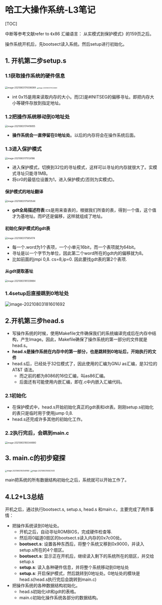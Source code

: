 # 哈工大操作系统-L3笔记

[TOC]

中断等参考文献refer to 《x86 汇编语言： 从实模式到保护模式》的159页之后。

操作系统开机后，先bootsect读入系统。然后setup进行初始化。

## 1. 开机第二步setup.s

### 1.1获取操作系统的硬件信息

<img src="E:\AAAAAAAuniPPT\4_1PPT\CSclass-OS(git)\学习笔记\${图片}\image-20210803174306089.png" alt="image-20210803174306089" style="zoom:50%;" />

<img src="E:\AAAAAAAuniPPT\4_1PPT\CSclass-OS(git)\学习笔记\${图片}\image-20210803174333984.png" alt="image-20210803174333984" style="zoom:33%;" />

- int 0x15是用来读取内存的大小。而[2]是#INITSEG的偏移寻址。即把内存大小等硬件存放到指定地址。

### 1.2把操作系统移动到0地址处

<img src="E:\AAAAAAAuniPPT\4_1PPT\CSclass-OS(git)\学习笔记\${图片}\image-20210803174418855.png" alt="image-20210803174418855" style="zoom:50%;" />

- **操作系统会一直停留在0地址处**。以后的内存将会在操作系统后面。

### 1.3进入保护模式

<img src="E:\AAAAAAAuniPPT\4_1PPT\CSclass-OS(git)\学习笔记\${图片}\image-20210803175124186.png" alt="image-20210803175124186" style="zoom:50%;" />

- 进入保护模式，切换到32位的寻址模式，这样可以寻址的内存就很大了。实模式寻址只能寻1MB。
- 将cr0的最低位设置为1，进入保护模式(否则为实模式)。

#### 保护模式的地址翻译

<img src="E:\AAAAAAAuniPPT\4_1PPT\CSclass-OS(git)\学习笔记\${图片}\image-20210803175413544.png" alt="image-20210803175413544" style="zoom:50%;" />

- **gdt全局描述符表**:cs是用来查表的，根据我们所查的表，得到一个值，这个值才为基地址。而IP还是偏移，这样就组成了地址。

#### 初始化保护模式的gdt表

<img src="E:\AAAAAAAuniPPT\4_1PPT\CSclass-OS(git)\学习笔记\${图片}\image-20210803175854174.png" alt="image-20210803175854174" style="zoom:50%;" />

- 每一个.word为1个表项，一个小单元16bit，而一个表项就为64bit。
- 寻址是以一个字节为单位，因此第二个word所在的gdt内的偏移就为8。
- 比如前面的jmpi 0,8. cs=8,ip=0. 因此要找gdt表的第2个表项.

#### 从gdt提取基址

<img src="E:\AAAAAAAuniPPT\4_1PPT\CSclass-OS(git)\学习笔记\${图片}\image-20210803181339884.png" alt="image-20210803181339884" style="zoom:50%;" />

### 1.4setup后直接跳到0地址处

![image-20210803181601692](E:\AAAAAAAuniPPT\4_1PPT\CSclass-OS(git)\学习笔记\${图片}\image-20210803181601692.png)

## 2.开机第三步head.s

- 写操作系统的时候，使用Makefile文件确保我们的系统编译完成后在内存中结构，产生Image。因此，Makefile确保了操作系统的第一部分的文件就是head.s。
- **head.s是操作系统在内存中的第一部分，也是跳转到0地址后，开始执行的文件**
- head.s后，已经处于32位模式了，因此使用的汇编为GNU as汇编，是32位的AT&T 语法。
  - 而之前的都为8086的16位汇编，叫as86汇编。
  - 后面还有可能使用内嵌汇编，即在.c中内嵌入汇编代码。

### 2.1初始化

- 在保护模式中，head.s开始初始化真正的gdt表和idt表。刚刚setup.s初始化的表只是临时用于使用jump 0,8.
- head.s还完成许多其他的初始化工作。

### 2.2执行完后，会跳到main.c

<img src="E:\AAAAAAAuniPPT\4_1PPT\CSclass-OS(git)\学习笔记\${图片}\image-20210803183344880.png" alt="image-20210803183344880" style="zoom:50%;" />

## 3. main.c的初步窥探

<img src="E:\AAAAAAAuniPPT\4_1PPT\CSclass-OS(git)\学习笔记\${图片}\image-20210803183549168.png" alt="image-20210803183549168" style="zoom:40%;" />

<img src="E:\AAAAAAAuniPPT\4_1PPT\CSclass-OS(git)\学习笔记\${图片}\image-20210803183621435.png" alt="image-20210803183621435" style="zoom:40%;" />

main把系统的所有数据结构初始化之后，系统就可以开始工作了。



## 4.L2+L3总结

开机之后，通过执行bootsect.s, setup.s, head.s 和main.c，主要完成了两件事情：

- 把操作系统读到0地址处。
  - 开机之后，自动寻址ROMBIOS，完成硬件检查等.
  - 然后将0磁道0扇区的bootsect.s读入内存的0x7c00处。
  - **bootsect.s**: 设置各种东西后，将整个系统又移到0x9000，并读入setup.s所在的4个扇区。
  - **bootsect.s**: 显示正在开机后，继续读入剩下的系统所在的扇区，并交给setup.s
  - **setup.s**: 读入各种硬件信息，并将整个系统移动到0地址处
  - **setup.s**: 开启保护模式，然后跳转到0地址处。0地址处的模块是head.s(head.s执行完后会跳转到main.c)
- 把操作系统的各种数据结构初始化。
  - head.s初始化idt和gdt的表格。
  - main.c初始化操作系统各部分的数据结构。
